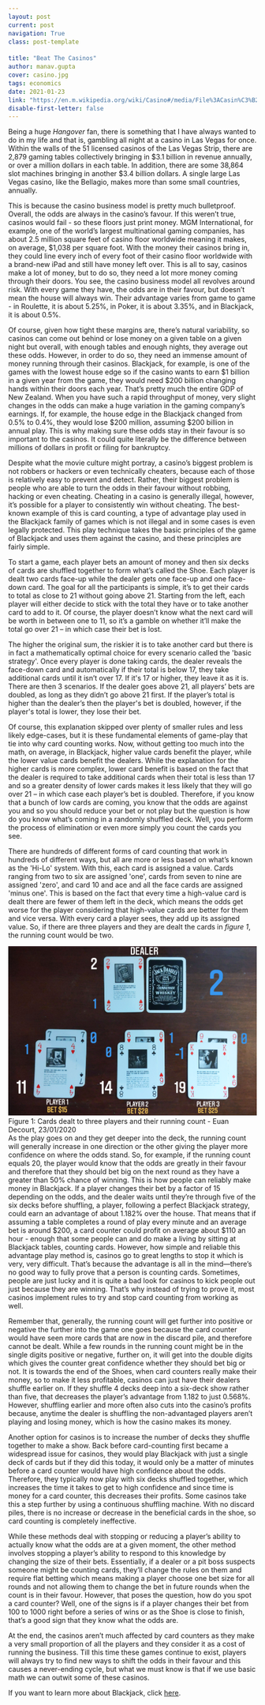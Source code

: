 ```yaml
---
layout: post
current: post
navigation: True
class: post-template

title: "Beat The Casinos"
author: manav.gupta
cover: casino.jpg
tags: economics
date: 2021-01-23
link: "https://en.m.wikipedia.org/wiki/Casino#/media/File%3ACasin%C3%B2_di_Campione%2C_night.jpg"
disable-first-letter: false
---
```

<p>Being a huge <em >Hangover</em> fan, there is something that I have always wanted to do in my life and that is, gambling all night at a casino in Las Vegas for once. Within the walls of the 51 licensed casinos of the Las Vegas Strip, there are 2,879 gaming tables collectively bringing in $3.1 billion in revenue annually, or over a million dollars in each table. In addition, there are some 38,864 slot machines bringing in another $3.4 billion dollars. A single large Las Vegas casino, like the Bellagio, makes more than some small countries, annually.&nbsp;</p><p>This is because the casino business model is pretty much bulletproof. Overall, the odds are always in the casino’s favour. If this weren’t true, casinos would fail - so these floors just print money. MGM International, for example, one of the world’s largest multinational gaming companies, has about 2.5 million square feet of casino floor worldwide meaning it makes, on average, $1,038 per square foot. With the money their casinos bring in, they could line every inch of every foot of their casino floor worldwide with a brand-new iPad and still have money left over. This is all to say, casinos make a lot of money, but to do so, they need a lot more money coming through their doors. You see, the casino business model all revolves around risk. With every game they have, the odds are in their favour, but doesn’t mean the house will always win. Their advantage varies from game to game - in Roulette, it is about 5.25%, in Poker, it is about 3.35%, and in Blackjack, it is about 0.5%.&nbsp;</p><p>Of course, given how tight these margins are, there’s natural variability, so casinos can come out behind or lose money on a given table on a given night but overall, with enough tables and enough nights, they average out these odds. However, in order to do so, they need an immense amount of money running through their casinos. Blackjack, for example, is one of the games with the lowest house edge so if the casino wants to earn $1 billion in a given year from the game, they would need $200 billion changing hands within their doors each year. That’s pretty much the entire GDP of New Zealand. When you have such a rapid throughput of money, very slight changes in the odds can make a huge variation in the gaming company’s earnings. If, for example, the house edge in the Blackjack changed from 0.5% to 0.4%, they would lose $200 million, assuming $200 billion in annual play. This is why making sure these odds stay in their favour is so important to the casinos. It could quite literally be the difference between millions of dollars in profit or filing for bankruptcy.&nbsp;</p><p>Despite what the movie culture might portray, a casino’s biggest problem is not robbers or hackers or even technically cheaters, because each of those is relatively easy to prevent and detect. Rather, their biggest problem is people who are able to turn the odds in their favour without robbing, hacking or even cheating. Cheating in a casino is generally illegal, however, it’s possible for a player to consistently win without cheating. The best-known example of this is card counting, a type of advantage play used in the Blackjack family of games which is not illegal and in some cases is even legally protected. This play technique takes the basic principles of the game of Blackjack and uses them against the casino, and these principles are fairly simple.&nbsp;</p><p>To start a game, each player bets an amount of money and then six decks of cards are shuffled together to form what’s called the Shoe. Each player is dealt two cards face-up while the dealer gets one face-up and one face-down card. The goal for all the participants is simple, it’s to get their cards to total as close to 21 without going above 21. Starting from the left, each player will either decide to stick with the total they have or to take another card to add to it. Of course, the player doesn’t know what the next card will be worth in between one to 11, so it’s a gamble on whether it’ll make the total go over 21 – in which case their bet is lost.&nbsp;</p><p>The higher the original sum, the riskier it is to take another card but there is in fact a mathematically optimal choice for every scenario called the 'basic strategy'. Once every player is done taking cards, the dealer reveals the face-down card and automatically if their total is below 17, they take additional cards until it isn’t over 17. If it's 17 or higher, they leave it as it is. There are then 3 scenarios. If the dealer goes above 21, all players’ bets are doubled, as long as they didn’t go above 21 first. If the player’s total is higher than the dealer’s then the player's bet is doubled, however, if the player's total is lower, they lose their bet.&nbsp;</p><p>Of course, this explanation skipped over plenty of smaller rules and less likely edge-cases, but it is these fundamental elements of game-play that tie into why card counting works. Now, without getting too much into the math, on average, in Blackjack, higher value cards benefit the player, while the lower value cards benefit the dealers. While the explanation for the higher cards is more complex, lower card benefit is based on the fact that the dealer is required to take additional cards when their total is less than 17 and so a greater density of lower cards makes it less likely that they will go over 21 – in which case each player’s bet is doubled. Therefore, if you know that a bunch of low cards are coming, you know that the odds are against you and so you should reduce your bet or not play but the question is how do you know what’s coming in a randomly shuffled deck. Well, you perform the process of elimination or even more simply you count the cards you see.</p><p>There are hundreds of different forms of card counting that work in hundreds of different ways, but all are more or less based on what’s known as the 'Hi-Lo' system. With this, each card is assigned a value. Cards ranging from two to six are assigned 'one', cards from seven to nine are assigned 'zero', and card 10 and ace and all the face cards are assigned 'minus one'. This is based on the fact that every time a high-value card is dealt there are fewer of them left in the deck, which means the odds get worse for the player considering that high-value cards are better for them and vice versa. With every card a player sees, they add up its assigned value. So, if there are three players and they are dealt the cards in <em >figure 1</em>, the running count would be two.<div class='caption' style='text-align: left'><img src="assets/images/cardlayouteuan.png"   >Figure 1: Cards dealt to three players and their running count - Euan Decourt, 23/01/2020</div>As the play goes on and they get deeper into the deck, the running count will generally increase in one direction or the other giving the player more confidence on where the odds stand. So, for example, if the running count equals 20, the player would know that the odds are greatly in their favour and therefore that they should bet big on the next round as they have a greater than 50% chance of winning. This is how people can reliably make money in Blackjack. If a player changes their bet by a factor of 15 depending on the odds, and the dealer waits until they’re through five of the six decks before shuffling, a player, following a perfect Blackjack strategy, could earn an advantage of about 1.182% over the house. That means that if assuming a table completes a round of play every minute and an average bet is around $200, a card counter could profit on average about $110 an hour - enough that some people can and do make a living by sitting at Blackjack tables, counting cards. However, how simple and reliable this advantage play method is, casinos go to great lengths to stop it which is very, very difficult. That’s because the advantage is all in the mind—there’s no good way to fully prove that a person is counting cards. Sometimes, people are just lucky and it is quite a bad look for casinos to kick people out just because they are winning. That’s why instead of trying to prove it, most casinos implement rules to try and stop card counting from working as well.&nbsp;</p><p>Remember that, generally, the running count will get further into positive or negative the further into the game one goes because the card counter would have seen more cards that are now in the discard pile, and therefore cannot be dealt. While a few rounds in the running count might be in the single digits positive or negative, further on, it will get into the double digits which gives the counter great confidence whether they should bet big or not. It is towards the end of the Shoes, when card counters really make their money, so to make it less profitable, casinos can just have their dealers shuffle earlier on. If they shuffle 4 decks deep into a six-deck show rather than five, that decreases the player’s advantage from 1.182 to just 0.568%. However, shuffling earlier and more often also cuts into the casino’s profits because, anytime the dealer is shuffling the non-advantaged players aren’t playing and losing money, which is how the casino makes its money.</p><p>Another option for casinos is to increase the number of decks they shuffle together to make a show. Back before card-counting first became a widespread issue for casinos, they would play Blackjack with just a single deck of cards but if they did this today, it would only be a matter of minutes before a card counter would have high confidence about the odds. Therefore, they typically now play with six decks shuffled together, which increases the time it takes to get to high confidence and since time is money for a card counter, this decreases their profits. Some casinos take this a step further by using a continuous shuffling machine. With no discard piles, there is no increase or decrease in the beneficial cards in the shoe, so card counting is completely ineffective.</p><p>While these methods deal with stopping or reducing a player’s ability to actually know what the odds are at a given moment, the other method involves stopping a player’s ability to respond to this knowledge by changing the size of their bets. Essentially, if a dealer or a pit boss suspects someone might be counting cards, they’ll change the rules on them and require flat betting which means making a player choose one bet size for all rounds and not allowing them to change the bet in future rounds when the count is in their favour. However, that poses the question, how do you spot a card counter? Well, one of the signs is if a player changes their bet from 100 to 1000 right before a series of wins or as the Shoe is close to finish, that’s a good sign that they know what the odds are.</p><p>At the end, the casinos aren’t much affected by card counters as they make a very small proportion of all the players and they consider it as a cost of running the business. Till this time these games continue to exist, players will always try to find new ways to shift the odds in their favour and this causes a never-ending cycle, but what we must know is that if we use basic math we can outwit some of these casinos.</p><p>If you want to learn more about Blackjack, click <a href="https://www.blackjackapprenticeship.com/" rel="noopener noreferrer" target="_blank" >here</a>.</p>